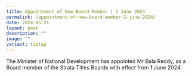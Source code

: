```yaml
---
title: Appointment of New Board Member | 1 June 2024
permalink: /appointment-of-new-board-member-1-june-2024/
date: 2024-05-21
layout: post
description: ""
image: ""
variant: tiptap
---
```

<p>The Minister of National Development has appointed Mr Bala Reddy, as a
Board member of the Strata Titles Boards with effect from 1 June 2024.</p>
<p></p>